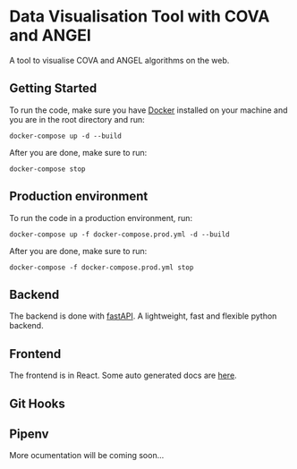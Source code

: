 # Data Visualisation Tool with COVA and ANGEl

A tool to visualise COVA and ANGEL algorithms on the web.

## Getting Started

To run the code, make sure you have [Docker](https://www.docker.com/) installed on your machine and you are in the root directory and run:

`docker-compose up -d --build`

After you are done, make sure to run:

`docker-compose stop`

## Production environment

To run the code in a production environment, run:

`docker-compose up -f docker-compose.prod.yml -d --build`

After you are done, make sure to run:

`docker-compose -f docker-compose.prod.yml stop`

## Backend

The backend is done with [fastAPI](https://fastapi.tiangolo.com/). A lightweight, fast and flexible python backend.

## Frontend

The frontend is in React. Some auto generated docs are [here](frontend/README.md).

## Git Hooks

## Pipenv

More ocumentation will be coming soon...
